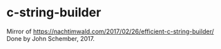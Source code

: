 # c-string-builder
Mirror of https://nachtimwald.com/2017/02/26/efficient-c-string-builder/
Done by John Schember, 2017.